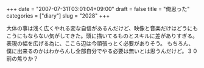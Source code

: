 +++
date = "2007-07-31T03:01:04+09:00"
draft = false
title = "俺思った"
categories = ["diary"]
slug = "2028"
+++

大体の事は浅く広くやれる変な自信があるんだけど、映像と音楽だけはどうにもこうにもならない気がしてきた。頭に描いてるものとスキルに差がありすぎる。表現の幅を広げる為に、ここら辺は今頑張っとく必要がありそう。
もちろん、僕に出来るのかはわからんし全部自分でやる必要は無いとは思うんだけど。３０前の焦りか？

